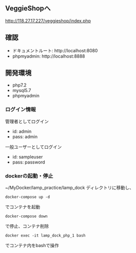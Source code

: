 ## VeggieShopへ

http://118.27.17.227/veggieshop/index.php



## 確認

* ドキュメントルート: http://localhost:8080
* phpmyadmin: http://localhost:8888

## 開発環境

* php7.2
* mysql5.7
* phpmyadmin

### ログイン情報

管理者としてログイン

* id: admin
* pass: admin

一般ユーザーとしてログイン

* id: sampleuser
* pass: password

### dockerの起動・停止

~/MyDocker/lamp_practice/lamp_dock ディレクトリに移動し、

``` 
docker-compose up -d
```
でコンテナを起動

```
docker-compose down
```
で停止、コンテナ削除


```
docker exec -it lamp_dock_php_1 bash
```
でコンテナ内をbashで操作
